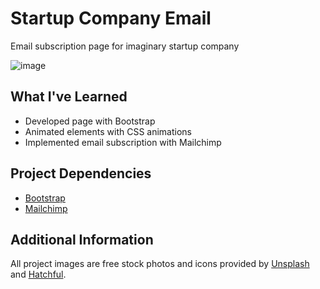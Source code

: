# Startup Company Email

Email subscription page for imaginary startup company

![image](https://user-images.githubusercontent.com/12193814/84226490-436ad280-aab8-11ea-8a06-fa47b821fae7.png)

## What I've Learned
- Developed page with Bootstrap
- Animated elements with CSS animations
- Implemented email subscription with Mailchimp

## Project Dependencies
- [Bootstrap](https://getbootstrap.com/)
- [Mailchimp](https://mailchimp.com/)

## Additional Information

All project images are free stock photos and icons provided by [Unsplash](https://unsplash.com/) and [Hatchful](https://hatchful.shopify.com/).
